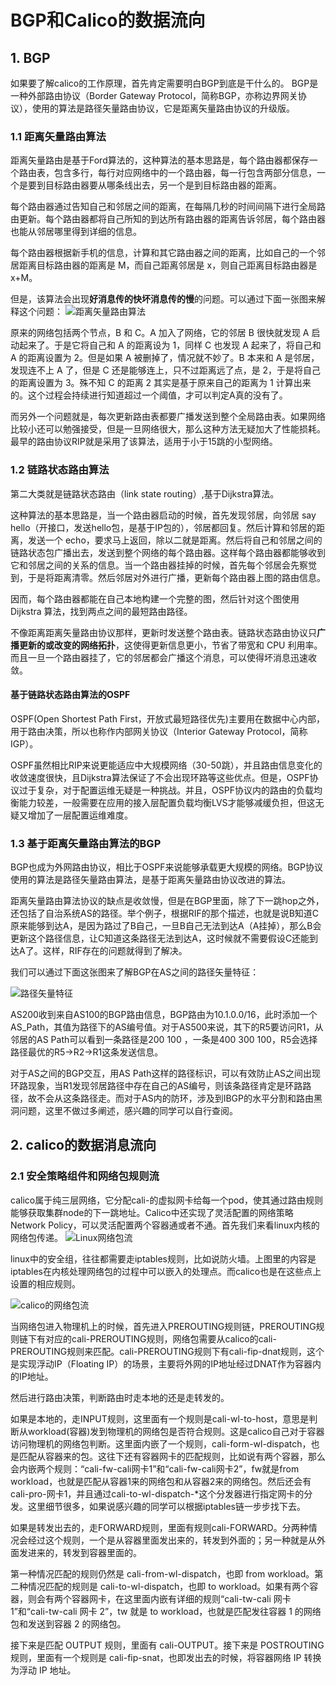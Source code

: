 # BGP和Calico的数据流向

## 1. BGP
如果要了解calico的工作原理，首先肯定需要明白BGP到底是干什么的。
BGP是一种外部路由协议（Border Gateway Protocol，简称BGP，亦称边界网关协议），使用的算法是路径矢量路由协议，它是距离矢量路由协议的升级版。

### 1.1 距离矢量路由算法
距离矢量路由是基于Ford算法的，这种算法的基本思路是，每个路由器都保存一个路由表，包含多行，每行对应网络中的一个路由器，每一行包含两部分信息，一个是要到目标路由器要从哪条线出去，另一个是到目标路由器的距离。

每个路由器通过告知自己和邻居之间的距离，在每隔几秒的时间间隔下进行全局路由更新。每个路由器都将自己所知的到达所有路由器的距离告诉邻居，每个路由器也能从邻居哪里得到详细的信息。

每个路由器根据新手机的信息，计算和其它路由器之间的距离，比如自己的一个邻居距离目标路由器的距离是 M，而自己距离邻居是 x，则自己距离目标路由器是 x+M。

但是，该算法会出现**好消息传的快坏消息传的慢**的问题。可以通过下面一张图来解释这个问题：
![距离矢量路由算法](./images/距离矢量路由算法.png)

原来的网络包括两个节点，B 和 C。A 加入了网络，它的邻居 B 很快就发现 A 启动起来了。于是它将自己和 A 的距离设为 1，同样 C 也发现 A 起来了，将自己和 A 的距离设置为 2。但是如果 A 被删掉了，情况就不妙了。B 本来和 A 是邻居，发现连不上 A 了，但是 C 还是能够连上，只不过距离远了点，是 2，于是将自己的距离设置为 3。殊不知 C 的距离 2 其实是基于原来自己的距离为 1 计算出来的。这个过程会持续进行知道超过一个阈值，才可以判定A真的没有了。

而另外一个问题就是，每次更新路由表都要广播发送到整个全局路由表。如果网络比较小还可以勉强接受，但是一旦网络很大，那么这种方法无疑加大了性能损耗。最早的路由协议RIP就是采用了该算法，适用于小于15跳的小型网络。


### 1.2 链路状态路由算法
第二大类就是链路状态路由（link state routing）,基于Dijkstra算法。

这种算法的基本思路是，当一个路由器启动的时候，首先发现邻居，向邻居 say hello（开接口，发送hello包，是基于IP包的），邻居都回复。然后计算和邻居的距离，发送一个 echo，要求马上返回，除以二就是距离。然后将自己和邻居之间的链路状态包广播出去，发送到整个网络的每个路由器。这样每个路由器都能够收到它和邻居之间的关系的信息。当一个路由器挂掉的时候，首先每个邻居会先察觉到，于是将距离清零。然后邻居对外进行广播，更新每个路由器上图的路由信息。

因而，每个路由器都能在自己本地构建一个完整的图，然后针对这个图使用 Dijkstra 算法，找到两点之间的最短路由路径。

不像距离距离矢量路由协议那样，更新时发送整个路由表。链路状态路由协议只**广播更新的或改变的网络拓扑**，这使得更新信息更小，节省了带宽和 CPU 利用率。而且一旦一个路由器挂了，它的邻居都会广播这个消息，可以使得坏消息迅速收敛。

#### 基于链路状态路由算法的OSPF

OSPF(Open Shortest Path First，开放式最短路径优先)主要用在数据中心内部，用于路由决策，所以也称作内部网关协议（Interior Gateway Protocol，简称 IGP）。

OSPF虽然相比RIP来说更能适应中大规模网络（30-50跳），并且路由信息变化的收敛速度很快，且Dijkstra算法保证了不会出现环路等这些优点。但是，OSPF协议过于复杂，对于配置运维无疑是一种挑战。并且，OSPF协议内的路由的负载均衡能力较差，一般需要在应用的接入层配置负载均衡LVS才能够减缓负担，但这无疑又增加了一层配置运维难度。

### 1.3 基于距离矢量路由算法的BGP

BGP也成为外网路由协议，相比于OSPF来说能够承载更大规模的网络。BGP协议使用的算法是路径矢量路由算法，是基于距离矢量路由协议改进的算法。

距离矢量路由算法协议的缺点是收敛慢，但是在BGP里面，除了下一跳hop之外，还包括了自治系统AS的路径。举个例子，根据RIF的那个描述，也就是说B知道C原来能够到达A，是因为路过了B自己，一旦B自己无法到达A（A挂掉），那么B会更新这个路径信息，让C知道这条路径无法到达A，这时候就不需要假设C还能到达A了。这样，RIF存在的问题就得到了解决。

我们可以通过下面这张图来了解BGP在AS之间的路径矢量特征：

![路径矢量特征](./images/路径矢量特征.png)

AS200收到来自AS100的BGP路由信息，BGP路由为10.1.0.0/16，此时添加一个AS_Path，其值为路径下的AS编号值。对于AS500来说，其下的R5要访问R1，从邻居的AS Path可以看到一条路径是200 100 ，一条是400 300 100，R5会选择路径最优的R5->R2->R1这条发送信息。

对于AS之间的BGP交互，用AS Path这样的路径标识，可以有效防止AS之间出现环路现象，当R1发现邻居路径中存在自己的AS编号，则该条路径肯定是环路路径，故不会从这条路径走。而对于AS内的防环，涉及到IBGP的水平分割和路由黑洞问题，这里不做过多阐述，感兴趣的同学可以自行查阅。


## 2. calico的数据消息流向

### 2.1 安全策略组件和网络包规则流
calico属于纯三层网络，它分配cali-的虚拟网卡给每一个pod，使其通过路由规则能够获取集群node的下一跳地址。Calico中还实现了灵活配置的网络策略Network Policy，可以灵活配置两个容器通或者不通。首先我们来看linux内核的网络包传递。
![Linux网络包流](./images/Linux网络包流.png)

linux中的安全组，往往都需要走iptables规则，比如说防火墙。上图里的内容是iptables在内核处理网络包的过程中可以嵌入的处理点。而calico也是在这些点上设置的相应规则。

![calico的网络包流](./images/calico的网络包流.png)

当网络包进入物理机上的时候，首先进入PREROUTING规则链，PREROUTING规则链下有对应的cali-PREROUTING规则，网络包需要从calico的cali-PREROUTING规则来匹配。cali-PREROUTING规则下有cali-fip-dnat规则，这个是实现浮动IP（Floating IP）的场景，主要将外网的IP地址经过DNAT作为容器内的IP地址。

然后进行路由决策，判断路由时走本地的还是走转发的。

如果是本地的，走INPUT规则，这里面有一个规则是cali-wl-to-host，意思是判断从workload(容器)发到物理机的网络包是否符合规则。这是calico自己对于容器访问物理机的网络包判断。这里面内嵌了一个规则，cali-form-wl-dispatch，也是匹配从容器来的包。这往下还有容器网卡的匹配规则，比如说有两个容器，那么会内嵌两个规则：“cali-fw-cali网卡1”和“cali-fw-cali网卡2”，fw就是from workload，也就是匹配从容器1来的网络包和从容器2来的网络包。然后还会有cali-pro-网卡1，并且通过cali-to-wl-dispatch-*这个分发器进行指定网卡的分发。这里细节很多，如果说感兴趣的同学可以根据iptables链一步步找下去。

如果是转发出去的，走FORWARD规则，里面有规则cali-FORWARD。分两种情况会经过这个规则，一个是从容器里面发出来的，转发到外面的；另一种就是从外面发进来的，转发到容器里面的。

第一种情况匹配的规则仍然是 cali-from-wl-dispatch，也即 from workload。第二种情况匹配的规则是 cali-to-wl-dispatch，也即 to workload。如果有两个容器，则会有两个容器网卡，在这里面内嵌有详细的规则“cali-tw-cali 网卡 1”和“cali-tw-cali 网卡 2”，tw 就是 to workload，也就是匹配发往容器 1 的网络包和发送到容器 2 的网络包。

接下来是匹配 OUTPUT 规则，里面有 cali-OUTPUT。接下来是 POSTROUTING 规则，里面有一个规则是 cali-fip-snat，也即发出去的时候，将容器网络 IP 转换为浮动 IP 地址。


